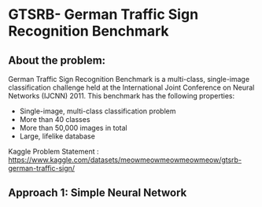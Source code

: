 # GTSRB- German Traffic Sign Recognition Benchmark

## About the problem: 
German Traffic Sign Recognition Benchmark is a multi-class, single-image classification challenge held at the International Joint Conference on Neural Networks (IJCNN) 2011.
This benchmark has the following properties:

- Single-image, multi-class classification problem
- More than 40 classes
- More than 50,000 images in total
- Large, lifelike database

Kaggle Problem Statement : https://www.kaggle.com/datasets/meowmeowmeowmeowmeow/gtsrb-german-traffic-sign/

## Approach 1: Simple Neural Network



